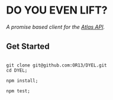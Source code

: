 # DO YOU EVEN LIFT?

###### A promise based client for the [Atlas API](https://api.atlaswearables.com/api/docs/v1/).

## Get Started

```

git clone git@github.com:OR13/DYEL.git
cd DYEL;

npm install;

npm test;

```
